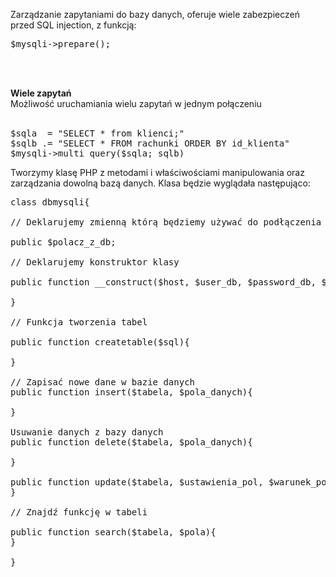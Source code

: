 Zarządzanie zapytaniami do bazy danych, oferuje wiele zabezpieczeń przed SQL injection, z funkcją:
<pre>
$mysqli->prepare();
</pre><br><br>

<b>Wiele zapytań</b><br>
Możliwość uruchamiania wielu zapytań w jednym połączeniu<br><br>

<pre>
$sqla  = "SELECT * from klienci;"
$sqlb .= "SELECT * FROM rachunki ORDER BY id_klienta"
$mysqli->multi_query($sqla; sqlb)
</pre>

Tworzymy klasę PHP z metodami i właściwościami manipulowania oraz zarządzania dowolną bazą danych. Klasa będzie wyglądała następująco:
<pre>
class dbmysqli{
 
// Deklarujemy zmienną którą będziemy używać do podłączenia z bazą danych
 
public $polacz_z_db;
 
// Deklarujemy konstruktor klasy
 
public function __construct($host, $user_db, $password_db, $db_name){
     
}
 
// Funkcja tworzenia tabel
 
public function createtable($sql){
 
}
 
// Zapisać nowe dane w bazie danych
public function insert($tabela, $pola_danych){
 
}
 
Usuwanie danych z bazy danych
public function delete($tabela, $pola_danych){
 
}
 
public function update($tabela, $ustawienia_pol, $warunek_pol){
}
 
// Znajdź funkcję w tabeli
 
public function search($tabela, $pola){
}
 
}</pre>
